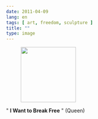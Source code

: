 ```yaml
---
date: 2011-04-09
lang: en
tags: [ art, freedom, sculpture ]
title: ""
type: image
---
```


<figure>
<a
href="https://hugo.ferreira.cc/i-want-to-break-free-queen/attachment/1095/"
rel="attachment"><img
src="https://hugo.ferreira.cc/wp-content/uploads/2011/04/tumblr_lj7p0us06Z1qc0cxpo1_500-150x150.jpg"
width="150" height="150" /></a></figure>

" **I Want to Break Free** " (Queen)

